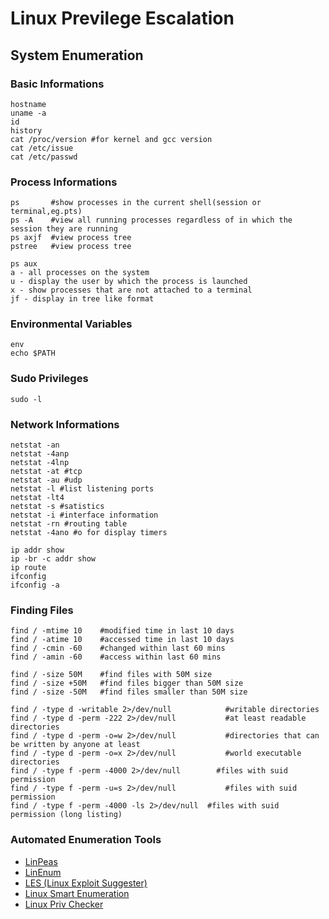 # Linux Previlege Escalation

## System Enumeration
### Basic Informations
```
hostname
uname -a
id
history
cat /proc/version #for kernel and gcc version
cat /etc/issue
cat /etc/passwd
```
### Process Informations
```
ps       #show processes in the current shell(session or terminal,eg.pts)
ps -A    #view all running processes regardless of in which the session they are running
ps axjf  #view process tree
pstree   #view process tree
```
```
ps aux
a - all processes on the system
u - display the user by which the process is launched
x - show processes that are not attached to a terminal
jf - display in tree like format 
```
### Environmental Variables
```
env
echo $PATH
```

### Sudo Privileges
```
sudo -l
```

### Network Informations

```
netstat -an
netstat -4anp
netstat -4lnp
netstat -at #tcp
netstat -au #udp
netstat -l #list listening ports
netstat -lt4
netstat -s #satistics
netstat -i #interface information
netstat -rn #routing table
netstat -4ano #o for display timers
```
```
ip addr show
ip -br -c addr show
ip route
ifconfig
ifconfig -a
```

### Finding Files

```
find / -mtime 10	#modified time in last 10 days
find / -atime 10	#accessed time in last 10 days
find / -cmin -60	#changed within last 60 mins
find / -amin -60	#access within last 60 mins
```
```
find / -size 50M	#find files with 50M size
find / -size +50M	#find files bigger than 50M size
find / -size -50M	#find files smaller than 50M size
```
```
find / -type d -writable 2>/dev/null		    #writable directories
find / -type d -perm -222 2>/dev/null		    #at least readable directories 
find / -type d -perm -o=w 2>/dev/null		    #directories that can be written by anyone at least
find / -type d -perm -o=x 2>/dev/null		    #world executable directories
find / -type f -perm -4000 2>/dev/null		  #files with suid permission
find / -type f -perm -u=s 2>/dev/null		    #files with suid permission
find / -type f -perm -4000 -ls 2>/dev/null  #files with suid permission (long listing)
```

### Automated Enumeration Tools

- [LinPeas](https://github.com/carlospolop/privilege-escalation-awesome-scripts-suite/tree/master/linPEAS)
- [LinEnum](https://github.com/rebootuser/LinEnum)
- [LES (Linux Exploit Suggester)](https://github.com/mzet-/linux-exploit-suggester)
- [Linux Smart Enumeration](https://github.com/diego-treitos/linux-smart-enumeration)
- [Linux Priv Checker](https://github.com/linted/linuxprivchecker)






